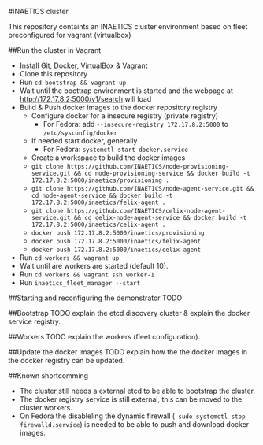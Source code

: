 #INAETICS cluster

This repository containts an INAETICS cluster environment based on fleet preconfigured for vagrant (virtualbox)

##Run the cluster in Vagrant

* Install Git, Docker, VirtualBox & Vagrant
* Clone this repository
* Run `cd bootstrap && vagrant up`
* Wait until the boottrap environment is started and the webpage at http://172.17.8.2:5000/v1/search will load
* Build & Push docker images to the docker repository registry
	* Configure docker for a insecure registry (private registry) 
		* For Fedora: add `--insecure-registry 172.17.8.2:5000` to `/etc/sysconfig/docker` 
	* If needed start docker, generally
		* For Fedora: `systemctl start docker.service`
	* Create a workspace to build the docker images
	* `git clone https://github.com/INAETICS/node-provisioning-service.git && cd node-provisioning-service && docker build -t 172.17.8.2:5000/inaetics/provisioning .`
	* `git clone https://github.com/INAETICS/node-agent-service.git && cd node-agent-service && docker build -t 172.17.8.2:5000/inaetics/felix-agent .`
	* `git clone https://github.com/INAETICS/celix-node-agent-service.git && cd celix-node-agent-service && docker build -t 172.17.8.2:5000/inaetics/celix-agent .`
	* `docker push 172.17.8.2:5000/inaetics/provisioning`
	* `docker push 172.17.8.2:5000/inaetics/felix-agent`
	* `docker push 172.17.8.2:5000/inaetics/celix-agent`
* Run `cd workers && vagrant up`
* Wait until are workers are started (default 10). 
* Run `cd workers && vagrant ssh worker-1`
* Run `inaetics_fleet_manager --start`

##Starting and reconfiguring the demonstrator
TODO

##Bootstrap 
TODO explain the etcd discovery cluster & explain the docker service registry.

##Workers 
TODO explain the workers (fleet configuration).

##Update the docker images 
TODO explain how the the docker images in the docker registry can be updated.

##Known shortcomming
* The cluster still needs a external etcd to be able to bootstrap the cluster.
* The docker registry service is still external, this can be moved to the cluster workers.
* On Fedora the disableling the dynamic firewall (` sudo systemctl stop firewalld.service`) is needed to be able to push and download docker images.
